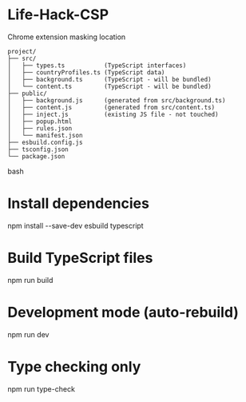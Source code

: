 # Life-Hack-CSP
Chrome extension masking location
``` 
project/
├── src/
│   ├── types.ts           (TypeScript interfaces)
│   ├── countryProfiles.ts (TypeScript data)
│   ├── background.ts      (TypeScript - will be bundled)
│   └── content.ts         (TypeScript - will be bundled)
├── public/
│   ├── background.js      (generated from src/background.ts)
│   ├── content.js         (generated from src/content.ts)
│   ├── inject.js          (existing JS file - not touched)
│   ├── popup.html
│   ├── rules.json
│   └── manifest.json
├── esbuild.config.js
├── tsconfig.json
└── package.json
```

bash
# Install dependencies
npm install --save-dev esbuild typescript

# Build TypeScript files
npm run build

# Development mode (auto-rebuild)
npm run dev

# Type checking only
npm run type-check